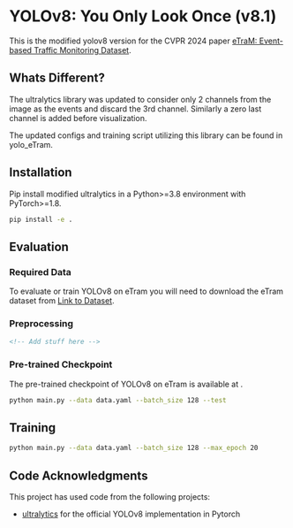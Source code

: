# YOLOv8: You Only Look Once (v8.1)

This is the modified yolov8 version for the CVPR 2024 paper [eTraM: Event-based Traffic Monitoring Dataset](https://arxiv.org/abs/2403.19976).

## Whats Different?

The ultralytics library was updated to consider only 2 channels from the image as the events and discard the 3rd channel. Similarly a zero last channel is added before visualization.

The updated configs and training script utilizing this library can be found in yolo_eTram.

## Installation
Pip install modified ultralytics in a Python>=3.8 environment with PyTorch>=1.8.

```Bash
pip install -e .
```

## Evaluation

### Required Data
To evaluate or train YOLOv8 on eTram you will need to download the eTram dataset from [Link to Dataset]().


### Preprocessing 

```html
<!-- Add stuff here -->
```
### Pre-trained Checkpoint
The pre-trained checkpoint of YOLOv8 on eTram is available at [](). 


```bash
python main.py --data data.yaml --batch_size 128 --test
```

## Training
```bash
python main.py --data data.yaml --batch_size 128 --max_epoch 20 
```

## Code Acknowledgments
This project has used code from the following projects:
- [ultralytics](https://github.com/ultralytics/ultralytics) for the official YOLOv8 implementation in Pytorch

